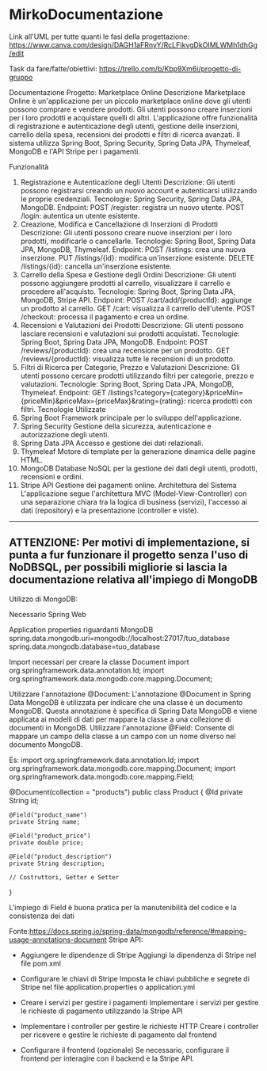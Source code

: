 # MirkoDocumentazione
Link all'UML per tutte quanti le fasi della progettazione:
https://www.canva.com/design/DAGH1aFRnyY/RcLFIkvgDkOIMLWMh1dhGg/edit

Task da fare/fatte/obiettivi:
https://trello.com/b/Kbp9Xm6i/progetto-di-gruppo

Documentazione Progetto: Marketplace Online
Descrizione
Marketplace Online è un'applicazione per un piccolo marketplace online dove gli utenti possono comprare e vendere prodotti. Gli utenti possono creare inserzioni per i loro prodotti e acquistare quelli di altri. L'applicazione offre funzionalità di registrazione e autenticazione degli utenti, gestione delle inserzioni, carrello della spesa, recensioni dei prodotti e filtri di ricerca avanzati. Il sistema utilizza Spring Boot, Spring Security, Spring Data JPA, Thymeleaf, MongoDB e l'API Stripe per i pagamenti.

Funzionalità
1. Registrazione e Autenticazione degli Utenti
Descrizione: Gli utenti possono registrarsi creando un nuovo account e autenticarsi utilizzando le proprie credenziali.
Tecnologie: Spring Security, Spring Data JPA, MongoDB.
Endpoint:
POST /register: registra un nuovo utente.
POST /login: autentica un utente esistente.
2. Creazione, Modifica e Cancellazione di Inserzioni di Prodotti
Descrizione: Gli utenti possono creare nuove inserzioni per i loro prodotti, modificarle o cancellarle.
Tecnologie: Spring Boot, Spring Data JPA, MongoDB, Thymeleaf.
Endpoint:
POST /listings: crea una nuova inserzione.
PUT /listings/{id}: modifica un'inserzione esistente.
DELETE /listings/{id}: cancella un'inserzione esistente.
3. Carrello della Spesa e Gestione degli Ordini
Descrizione: Gli utenti possono aggiungere prodotti al carrello, visualizzare il carrello e procedere all'acquisto.
Tecnologie: Spring Boot, Spring Data JPA, MongoDB, Stripe API.
Endpoint:
POST /cart/add/{productId}: aggiunge un prodotto al carrello.
GET /cart: visualizza il carrello dell'utente.
POST /checkout: processa il pagamento e crea un ordine.
4. Recensioni e Valutazioni dei Prodotti
Descrizione: Gli utenti possono lasciare recensioni e valutazioni sui prodotti acquistati.
Tecnologie: Spring Boot, Spring Data JPA, MongoDB.
Endpoint:
POST /reviews/{productId}: crea una recensione per un prodotto.
GET /reviews/{productId}: visualizza tutte le recensioni di un prodotto.
5. Filtri di Ricerca per Categorie, Prezzo e Valutazioni
Descrizione: Gli utenti possono cercare prodotti utilizzando filtri per categorie, prezzo e valutazioni.
Tecnologie: Spring Boot, Spring Data JPA, MongoDB, Thymeleaf.
Endpoint:
GET /listings?category={category}&priceMin={priceMin}&priceMax={priceMax}&rating={rating}: ricerca prodotti con filtri.
Tecnologie Utilizzate
1. Spring Boot
Framework principale per lo sviluppo dell'applicazione.
2. Spring Security
Gestione della sicurezza, autenticazione e autorizzazione degli utenti.
3. Spring Data JPA
Accesso e gestione dei dati relazionali.
4. Thymeleaf
Motore di template per la generazione dinamica delle pagine HTML.
5. MongoDB
Database NoSQL per la gestione dei dati degli utenti, prodotti, recensioni e ordini.
6. Stripe API
Gestione dei pagamenti online.
Architettura del Sistema
L'applicazione segue l'architettura MVC (Model-View-Controller) con una separazione chiara tra la logica di business (servizi), l'accesso ai dati (repository) e la presentazione (controller e viste).

-------------------
ATTENZIONE: Per motivi di implementazione, si punta a fur funzionare il progetto senza l'uso di NoDBSQL, per possibili migliorie si lascia la documentazione relativa all'impiego di MongoDB 
--------------------
Utilizzo di MongoDB:

Necessario Spring Web

Application properties riguardanti MongoDB
spring.data.mongodb.uri=mongodb://localhost:27017/tuo_database
spring.data.mongodb.database=tuo_database

Import necessari per creare la classe Document
import org.springframework.data.annotation.Id;
import org.springframework.data.mongodb.core.mapping.Document;

Utilizzare l'annotazione @Document:
L'annotazione @Document in Spring Data MongoDB è utilizzata per indicare che una classe è un documento MongoDB.
Questa annotazione è specifica di Spring Data MongoDB e viene applicata ai modelli di dati per mappare la classe
a una collezione di documenti in MongoDB.
Utilizzare l'annotazione @Field:
Consente di mappare un campo della classe a un campo con un nome diverso nel documento MongoDB.

Es:
import org.springframework.data.annotation.Id;
import org.springframework.data.mongodb.core.mapping.Document;
import org.springframework.data.mongodb.core.mapping.Field;

@Document(collection = "products")
public class Product {
    @Id
    private String id;

    @Field("product_name")
    private String name;

    @Field("product_price")
    private double price;

    @Field("product_description")
    private String description;

    // Costruttori, Getter e Setter
}

L'impiego di Field è buona pratica per la manutenibilità del codice e la consistenza dei dati


Fonte:https://docs.spring.io/spring-data/mongodb/reference/#mapping-usage-annotations-document
Stripe API:
- Aggiungere le dipendenze di Stripe
    Aggiungi la dipendenza di Stripe nel file pom.xml

- Configurare le chiavi di Stripe
    Imposta le chiavi pubbliche e segrete di Stripe nel file application.properties o application.yml

- Creare i servizi per gestire i pagamenti
    Implementare i servizi per gestire le richieste di pagamento utilizzando la Stripe API

- Implementare i controller per gestire le richieste HTTP
    Creare i controller per ricevere e gestire le richieste di pagamento dal frontend

- Configurare il frontend (opzionale)
    Se necessario, configurare il frontend per interagire con il backend e la Stripe API.

